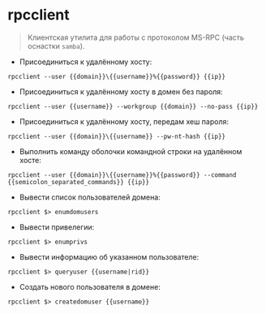 # rpcclient

> Клиентская утилита для работы с протоколом MS-RPC (часть оснастки `samba`).

- Присоединиться к удалённому хосту:

`rpcclient --user {{domain}}\{{username}}%{{password}} {{ip}}`

- Присоединиться к удалённому хосту в домен без пароля:

`rpcclient --user {{username}} --workgroup {{domain}} --no-pass {{ip}}`

- Присоединиться к удалённому хосту, передам хеш пароля:

`rpcclient --user {{domain}}\{{username}} --pw-nt-hash {{ip}}`

- Выполнить команду оболочки командной строки на удалённом хосте:

`rpcclient --user {{domain}}\{{username}}%{{password}} --command {{semicolon_separated_commands}} {{ip}}`

- Вывести список пользователей домена:

`rpcclient $> enumdomusers`

- Вывести привелегии:

`rpcclient $> enumprivs`

- Вывести информацию об указанном пользователе:

`rpcclient $> queryuser {{username|rid}}`

- Создать нового пользователя в домене:

`rpcclient $> createdomuser {{username}}`
